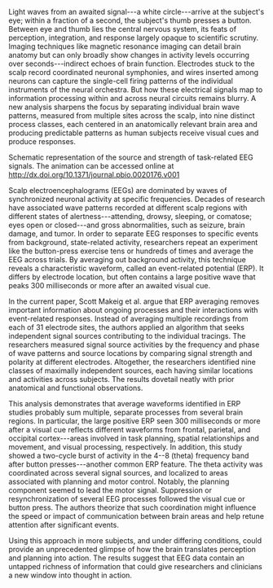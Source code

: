 Light waves from an awaited signal---a white circle---arrive at the
subject\'s eye; within a fraction of a second, the subject\'s thumb
presses a button. Between eye and thumb lies the central nervous system,
its feats of perception, integration, and response largely opaque to
scientific scrutiny. Imaging techniques like magnetic resonance imaging
can detail brain anatomy but can only broadly show changes in activity
levels occurring over seconds---indirect echoes of brain function.
Electrodes stuck to the scalp record coordinated neuronal symphonies,
and wires inserted among neurons can capture the single-cell firing
patterns of the individual instruments of the neural orchestra. But how
these electrical signals map to information processing within and across
neural circuits remains blurry. A new analysis sharpens the focus by
separating individual brain wave patterns, measured from multiple sites
across the scalp, into nine distinct process classes, each centered in
an anatomically relevant brain area and producing predictable patterns
as human subjects receive visual cues and produce responses.

Schematic representation of the source and strength of task-related EEG
signals. The animation can be accessed online at
<http://dx.doi.org/10.1371/journal.pbio.0020176.v001>

Scalp electroencephalograms (EEGs) are dominated by waves of
synchronized neuronal activity at specific frequencies. Decades of
research have associated wave patterns recorded at different scalp
regions with different states of alertness---attending, drowsy,
sleeping, or comatose; eyes open or closed---and gross abnormalities,
such as seizure, brain damage, and tumor. In order to separate EEG
responses to specific events from background, state-related activity,
researchers repeat an experiment like the button-press exercise tens or
hundreds of times and average the EEG across trials. By averaging out
background activity, this technique reveals a characteristic waveform,
called an event-related potential (ERP). It differs by electrode
location, but often contains a large positive wave that peaks 300
milliseconds or more after an awaited visual cue.

In the current paper, Scott Makeig et al. argue that ERP averaging
removes important information about ongoing processes and their
interactions with event-related responses. Instead of averaging multiple
recordings from each of 31 electrode sites, the authors applied an
algorithm that seeks independent signal sources contributing to the
individual tracings. The researchers measured signal source activities
by the frequency and phase of wave patterns and source locations by
comparing signal strength and polarity at different electrodes.
Altogether, the researchers identified nine classes of maximally
independent sources, each having similar locations and activities across
subjects. The results dovetail neatly with prior anatomical and
functional observations.

This analysis demonstrates that average waveforms identified in ERP
studies probably sum multiple, separate processes from several brain
regions. In particular, the large positive ERP seen 300 milliseconds or
more after a visual cue reflects different waveforms from frontal,
parietal, and occipital cortex---areas involved in task planning,
spatial relationships and movement, and visual processing, respectively.
In addition, this study showed a two-cycle burst of activity in the 4--8
(theta) frequency band after button presses---another common ERP
feature. The theta activity was coordinated across several signal
sources, and localized to areas associated with planning and motor
control. Notably, the planning component seemed to lead the motor
signal. Suppression or resynchronization of several EEG processes
followed the visual cue or button press. The authors theorize that such
coordination might influence the speed or impact of communication
between brain areas and help retune attention after significant events.

Using this approach in more subjects, and under differing conditions,
could provide an unprecedented glimpse of how the brain translates
perception and planning into action. The results suggest that EEG data
contain an untapped richness of information that could give researchers
and clinicians a new window into thought in action.
